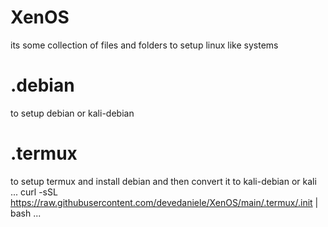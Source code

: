# XenOS
its some collection of files and folders to setup linux like systems

# .debian
to setup debian or kali-debian
# .termux
to setup termux and install debian and then convert it to kali-debian or kali
...
curl -sSL https://raw.githubusercontent.com/devedaniele/XenOS/main/.termux/.init | bash
...
